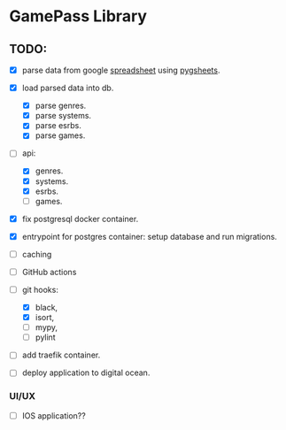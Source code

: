 # GamePass Library


## TODO:

- [x] parse data from google [spreadsheet](https://docs.google.com/spreadsheets/d/1kspw-4paT-eE5-mrCrc4R9tg70lH2ZTFrJOUmOtOytg/edit#gid=0) using [pygsheets](https://github.com/nithinmurali/pygsheets).
- [x] load parsed data into db.
  - [x] parse genres.
  - [x] parse systems.
  - [x] parse esrbs.
  - [x] parse games.
- [ ] api:
  - [x] genres.
  - [x] systems.
  - [x] esrbs.
  - [ ] games.
- [x] fix postgresql docker container.
- [x] entrypoint for postgres container: setup database and run migrations.
- [ ] caching
- [ ] GitHub actions
- [ ] git hooks: 
  - [x] black, 
  - [x] isort, 
  - [ ] mypy, 
  - [ ] pylint
- [ ] add traefik container.
- [ ] deploy application to digital ocean.


### UI/UX

- [ ] IOS application??
